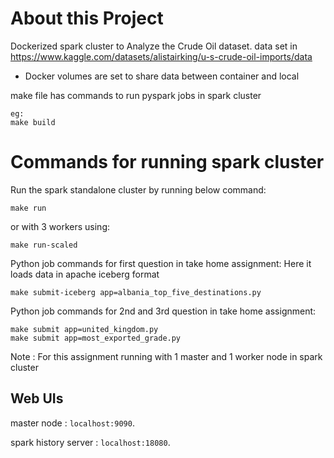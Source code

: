 # About this Project

Dockerized spark cluster to Analyze the Crude Oil dataset.
data set in https://www.kaggle.com/datasets/alistairking/u-s-crude-oil-imports/data

- Docker volumes are set to share data between container and local


make file has commands to run pyspark jobs in spark cluster
```shell
eg:
make build
```

# Commands for running spark cluster
Run the spark standalone cluster by running below command:
```shell
make run
```
or with 3 workers using:
```shell
make run-scaled
```
Python job commands for first question in take home assignment:
Here it loads data in apache iceberg format
```shell
make submit-iceberg app=albania_top_five_destinations.py
```
Python job commands for 2nd and 3rd question in take home assignment:
```shell
make submit app=united_kingdom.py
make submit app=most_exported_grade.py
```
Note : For this assignment running with 1 master and 1 worker node in spark cluster

## Web UIs
master node :
`localhost:9090`.

spark history server :
`localhost:18080`.

